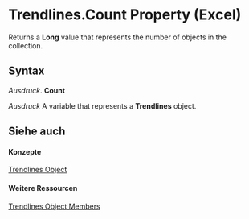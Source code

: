 
# Trendlines.Count Property (Excel)

Returns a  **Long** value that represents the number of objects in the collection.


## Syntax

 _Ausdruck_. **Count**

 _Ausdruck_ A variable that represents a **Trendlines** object.


## Siehe auch


#### Konzepte


[Trendlines Object](752cde45-c628-7550-6c88-07405821e348.md)
#### Weitere Ressourcen


[Trendlines Object Members](http://msdn.microsoft.com/library/3d9e89b0-a943-7ff7-2e5f-cdcf7abcc0b5%28Office.15%29.aspx)